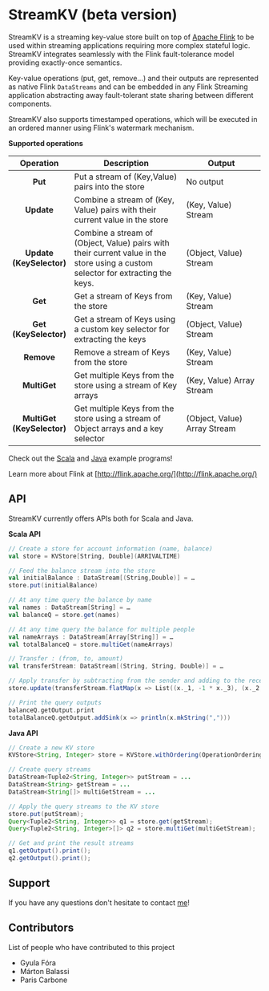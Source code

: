 # StreamKV (beta version)

StreamKV is a streaming key-value store built on top of [Apache Flink](http://flink.apache.org/) to be used within streaming applications requiring more complex stateful logic. StreamKV integrates seamlessly with the Flink fault-tolerance model providing exactly-once semantics.

Key-value operations (put, get, remove...) and their outputs are represented as native Flink `DataStreams` and can be embedded in any Flink Streaming application abstracting away fault-tolerant state sharing between different components.

StreamKV also supports timestamped operations, which will be executed in an ordered manner using Flink's watermark mechanism.

**Supported operations**

<table class="table table-bordered">
  <thead>
    <tr>
      <th class="text-center" style="width: 15%">Operation</th>
      <th class="text-left" style="width: 50%">Description</th>
      <th class="text-left" style="width: 35%">Output</th>
    </tr>
  </thead>

  <tbody>
    <tr>
      <td align="center"><strong>Put</strong></td>
      <td>Put a stream of (Key,Value) pairs into the store</td>
      <td>No output</td>
    </tr>
    <tr>
      <td align="center"><strong>Update</strong></td>
      <td>Combine a stream of (Key, Value) pairs with their current value in the store</td>
      <td>(Key, Value) Stream</td>
    </tr>
    <tr>
      <td align="center"><strong>Update (KeySelector)</strong></td>
      <td>Combine a stream of (Object, Value) pairs with their current value in the store using a custom selector for extracting the keys.</td>
      <td>(Object, Value) Stream</td>
    </tr>
    <tr>
      <td align="center"><strong>Get</strong></td>
      <td>Get a stream of Keys from the store</td>
      <td>(Key, Value) Stream</td>
    </tr>
    <tr>
      <td align="center"><strong>Get (KeySelector)</strong></td>
      <td>Get a stream of Keys using a custom key selector for extracting the keys</td>
      <td>(Object, Value) Stream</td>
    </tr>
    <tr>
      <td align="center"><strong>Remove</strong></td>
      <td>Remove a stream of Keys from the store</td>
      <td>(Key, Value) Stream</td>
    </tr>
    <tr>
      <td align="center"><strong>MultiGet</strong></td>
      <td>Get multiple Keys from the store using a stream of Key arrays</td>
      <td>(Key, Value) Array Stream</td>
    </tr>
    <tr>
      <td align="center"><strong>MultiGet (KeySelector)</strong></td>
      <td>Get multiple Keys from the store using a stream of Object arrays and a key selector</td>
      <td>(Object, Value) Array Stream</td>
    </tr>
  </tbody>
</table>


Check out the [Scala](https://github.com/gyfora/StreamKV/blob/master/streamkv-scala/src/main/scala/streamkv/api/scala/example/StreamKVExample.scala) and [Java](https://github.com/gyfora/StreamKV/blob/master/streamkv-java/src/main/java/streamkv/api/java/examples/StreamKVExample.java) example programs!

Learn more about Flink at [http://flink.apache.org/](http://flink.apache.org/)

## API

StreamKV currently offers APIs both for Scala and Java.

**Scala API**

```scala
// Create a store for account information (name, balance)
val store = KVStore[String, Double](ARRIVALTIME)

// Feed the balance stream into the store
val initialBalance : DataStream[(String,Double)] = …
store.put(initialBalance)

// At any time query the balance by name
val names : DataStream[String] = …
val balanceQ = store.get(names)

// At any time query the balance for multiple people
val nameArrays : DataStream[Array[String]] = …
val totalBalanceQ = store.multiGet(nameArrays)

// Transfer : (from, to, amount)
val transferStream: DataStream[(String, String, Double)] = …

// Apply transfer by subtracting from the sender and adding to the receiver
store.update(transferStream.flatMap(x => List((x._1, -1 * x._3), (x._2, x._3))))(_ + _)

// Print the query outputs
balanceQ.getOutput.print
totalBalanceQ.getOutput.addSink(x => println(x.mkString(",")))
```

**Java API**

```java
// Create a new KV store
KVStore<String, Integer> store = KVStore.withOrdering(OperationOrdering.ARRIVALTIME);

// Create query streams
DataStream<Tuple2<String, Integer>> putStream = ...
DataStream<String> getStream = ...
DataStream<String[]> multiGetStream = ...

// Apply the query streams to the KV store
store.put(putStream);
Query<Tuple2<String, Integer>> q1 = store.get(getStream);
Query<Tuple2<String, Integer>[]> q2 = store.multiGet(multiGetStream);

// Get and print the result streams
q1.getOutput().print();
q2.getOutput().print();
```

## Support

If you have any questions don't hesitate to contact [me](mailto:gyfora@apache.org)!

## Contributors

List of people who have contributed to this project
* Gyula Fóra
* Márton Balassi
* Paris Carbone
